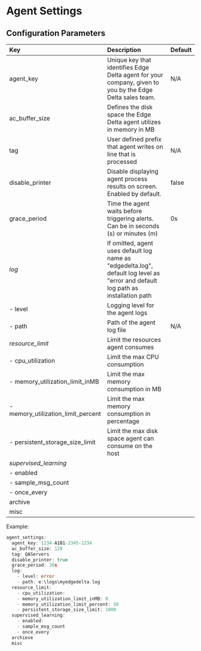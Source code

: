 # Agent Settings

## Configuration Parameters

| Key | Description | Default  |
| :--- | :--- | :--- |
| agent\_key | Unique key that identifies Edge Delta agent for your company, given to you by the Edge Delta sales team. | N/A |
| ac\_buffer\_size | Defines the disk space the Edge Delta agent utilizes in memory in MB |  |
| tag | User defined prefix that agent writes on line that is processed | N/A |
| disable\_printer | Disable displaying agent process results on screen. Enabled by default. | false |
| grace\_period | Time the agent waits before triggering alerts. Can be in seconds \(s\) or minutes \(m\) | 0s |
| _log_  | If omitted, agent uses default log name as "edgedelta.log", default log level as "error and default log path as installation path |  |
|  - level | Logging level for the agent logs |  |
|  - path | Path of the agent log file | N/A |
| _resource\_limit_  | Limit the resources agent consumes |  |
|  - cpu\_utilization | Limit the max CPU consumption |  |
|  - memory\_utilization\_limit\_inMB | Limit the max memory consumption in MB |  |
|  - memory\_utilization\_limit\_percent           | Limit the max memory consumption in percentage |  |
|  - persistent\_storage\_size\_limit | Limit the max disk space agent can consume on the host |  |
| _supervised\_learning_  |  |  |
|  - enabled |  |  |
|  - sample\_msg\_count |  |  |
|  - once\_every |  |  |
| archive |  |  |
| misc |  |  |

Example:

```go
agent_settings:
  agent_key: 1234-A1B1-2345-1234
  ac_buffer_size: 128
  tag: QAServers
  disable_printer: true
  grace_period: 30s
  log:
    - level: error
    - path: e:\logs\myedgedelta.log
  resource_limit:
    - cpu_utilization: 
    - memory_utilization_limit_inMB: 0
    - memory_utilization_limit_percent: 50
    - persistent_storage_size_limit: 1000
  supervised_learning:
    - enabled: 
    - sample_msg_count
    - once_every
  archieve
  misc
```

